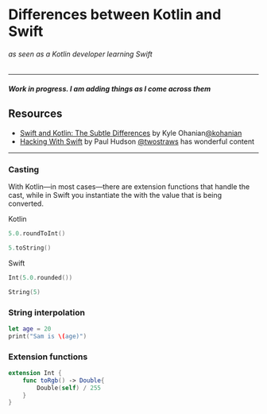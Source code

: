 # Differences between Kotlin and Swift

###### as seen as a Kotlin developer learning Swift

---

##### Work in progress. I am adding things as I come across them

## Resources

- [Swift and Kotlin: The Subtle Differences](https://willowtreeapps.com/ideas/swift-and-kotlin-the-subtle-differences)
  by Kyle Ohanian[@kohanian](https://github.com/kohanian)
- [Hacking With Swift](https://www.hackingwithswift.com/)
  by Paul Hudson [@twostraws](https://twitter.com/twostraws) has wonderful content

---

### Casting

With Kotlin—in most cases—there are extension functions that handle the cast, while in Swift you instantiate the with
the value that is being converted.

Kotlin

```kotlin
5.0.roundToInt()

5.toString()
```

Swift

```swift
Int(5.0.rounded())

String(5)
```

### String interpolation

```swift
let age = 20
print("Sam is \(age)")
```

### Extension functions

```swift
extension Int {
    func toRgb() -> Double{
        Double(self) / 255
    }
}
```